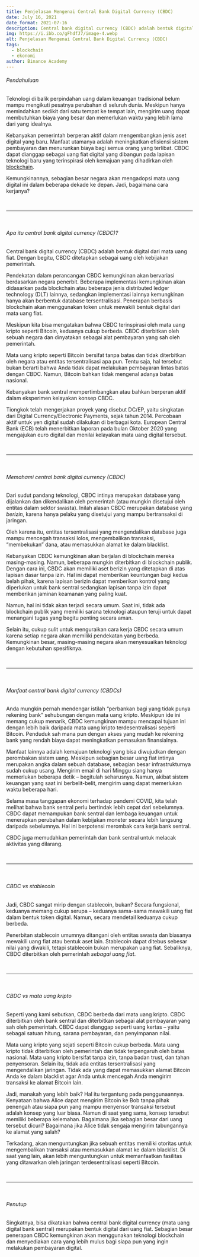 ```yaml
---
title: Penjelasan Mengenai Central Bank Digital Currency (CBDC)
date: July 16, 2021
date_format: 2021-07-16
description: Central bank digital currency (CBDC) adalah bentuk digital dari mata uang fiat. Dengan begitu, CBDC ditetapkan sebagai uang oleh kebijakan pemerintah.
img: https://i.ibb.co/gFhdfJ7/image-4.webp
alt: Penjelasan Mengenai Central Bank Digital Currency (CBDC)
tags: 
  - blockchain
  - ekonomi
author: Binance Academy
---
```


<div class="text-justify grid gap-4">
  <h6 class="ft-h text-primary font-bold">Pendahuluan</h6>
  <p>Teknologi di balik perpindahan uang dalam keuangan tradisional belum mampu mengikuti pesatnya perubahan di seluruh dunia. Meskipun hanya memindahkan sedikit dari satu tempat ke tempat lain, mengirim uang dapat membutuhkan biaya yang besar dan memerlukan waktu yang lebih lama dari yang idealnya.</p>
  <p>Kebanyakan pemerintah berperan aktif dalam mengembangkan jenis aset digital yang baru. Manfaat utamanya adalah meningkatkan efisiensi sistem pembayaran dan menurunkan biaya bagi semua orang yang terlibat. CBDC dapat dianggap sebagai uang fiat digital yang dibangun pada lapisan teknologi baru yang terinspirasi oleh kemajuan yang dihadirkan oleh <a href="https://en.wikipedia.org/wiki/Blockchain.com" target="_blank">blockchain</a>.</p>
  <p>Kemungkinannya, sebagian besar negara akan mengadopsi mata uang digital ini dalam beberapa dekade ke depan. Jadi, bagaimana cara kerjanya?</p>
</div>

<br>
<hr>
<br>

<div class="text-justify grid gap-4">
  <h6 class="ft-h text-primary font-bold">Apa itu central bank digital currency (CBDC)?</h6>
  <p>Central bank digital currency (CBDC) adalah bentuk digital dari mata uang fiat. Dengan begitu, CBDC ditetapkan sebagai uang oleh kebijakan pemerintah.</p>
  <p>Pendekatan dalam perancangan CBDC kemungkinan akan bervariasi berdasarkan negara penerbit. Beberapa implementasi kemungkinan akan didasarkan pada blockchain atau beberapa jenis distributed ledger technology (DLT) lainnya, sedangkan implementasi lainnya kemungkinan hanya akan berbentuk database tersentralisasi. Penerapan berbasis blockchain akan menggunakan token untuk mewakili bentuk digital dari mata uang fiat.</p>
  <p>Meskipun kita bisa mengatakan bahwa CBDC terinspirasi oleh mata uang kripto seperti Bitcoin, keduanya cukup berbeda. CBDC diterbitkan oleh sebuah negara dan dinyatakan sebagai alat pembayaran yang sah oleh pemerintah. </p>
  <p>Mata uang kripto seperti Bitcoin bersifat tanpa batas dan tidak diterbitkan oleh negara atau entitas tersentralisasi apa pun. Tentu saja, hal tersebut bukan berarti bahwa Anda tidak dapat melakukan pembayaran lintas batas dengan CBDC. Namun, Bitcoin bahkan tidak mengenal adanya batas nasional.</p>
  <p>Kebanyakan bank sentral mempertimbangkan atau bahkan berperan aktif dalam eksperimen kelayakan konsep CBDC.</p>
  <p>Tiongkok telah mengerjakan proyek yang disebut DC/EP, yaitu singkatan dari Digital Currency/Electronic Payments, sejak tahun 2014. Percobaan aktif untuk yen digital sudah dilakukan di berbagai kota. European Central Bank (ECB) telah menerbitkan laporan pada bulan Oktober 2020 yang mengajukan euro digital dan menilai kelayakan mata uang digital tersebut.</p>
</div>

<br>
<hr>
<br>

<div class="text-justify grid gap-4">
  <h6 class="ft-h text-primary font-bold">Memahami central bank digital currency (CBDC)</h6>
  <p>Dari sudut pandang teknologi, CBDC intinya merupakan database yang dijalankan dan dikendalikan oleh pemerintah (atau mungkin disetujui oleh entitas dalam sektor swasta). Inilah alasan CBDC merupakan database yang <i>berizin</i>, karena hanya pelaku yang disetujui yang mampu bertransaksi di jaringan.</p>
  <p>Oleh karena itu, entitas tersentralisasi yang mengendalikan database juga mampu mencegah transaksi lolos, mengembalikan transaksi, “membekukan” dana, atau memasukkan alamat ke dalam blacklist.</p>
  <p>Kebanyakan CBDC kemungkinan akan berjalan di blockchain mereka masing-masing. Namun, beberapa mungkin diterbitkan di blockchain publik. Dengan cara ini, CBDC akan memiliki aset berizin yang ditetapkan di atas lapisan dasar tanpa izin. Hal ini dapat memberikan keuntungan bagi kedua belah pihak, karena lapisan berizin dapat memberikan kontrol yang diperlukan untuk bank sentral sedangkan lapisan tanpa izin dapat memberikan jaminan keamanan yang paling kuat.</p>
  <p>Namun, hal ini tidak akan terjadi secara umum. Saat ini, tidak ada blockchain publik yang memiliki sarana teknologi ataupun teruji untuk dapat menangani tugas yang begitu penting secara aman.</p>
  <p>Selain itu, cukup sulit untuk menguraikan cara kerja CBDC secara umum karena setiap negara akan memiliki pendekatan yang berbeda. Kemungkinan besar, masing-masing negara akan menyesuaikan teknologi dengan kebutuhan spesifiknya.</p>
</div>

<br>
<hr>
<br>

<div class="text-justify grid gap-4">
  <h6 class="ft-h text-primary font-bold">Manfaat central bank digital currency (CBDCs)</h6>
  <p>Anda mungkin pernah mendengar istilah “perbankan bagi yang tidak punya rekening bank” sehubungan dengan mata uang kripto. Meskipun ide ini memang cukup menarik, CBDC kemungkinan mampu mencapai tujuan ini dengan lebih baik daripada mata uang kripto terdesentralisasi seperti Bitcoin. Penduduk sah mana pun dengan akses yang mudah ke rekening bank yang rendah biaya dapat meningkatkan pemasukan finansialnya.</p>
  <p>Manfaat lainnya adalah kemajuan teknologi yang bisa diwujudkan dengan perombakan sistem uang. Meskipun sebagian besar uang fiat intinya merupakan angka dalam sebuah database, sebagian besar infrastrukturnya sudah cukup usang. Mengirim email di hari Minggu siang hanya memerlukan beberapa detik – begitulah seharusnya. Namun, akibat sistem keuangan yang saat ini berbelit-belit, mengirim uang dapat memerlukan waktu beberapa hari.</p>
  <p>Selama masa tanggapan ekonomi terhadap pandemi COVID, kita telah melihat bahwa bank sentral perlu bertindak lebih cepat dari sebelumnya. CBDC dapat memampukan bank sentral dan lembaga keuangan untuk menerapkan perubahan dalam kebijakan moneter secara lebih langsung daripada sebelumnya. Hal ini berpotensi merombak cara kerja bank sentral. </p>
  <p>CBDC juga memudahkan pemerintah dan bank sentral untuk melacak aktivitas yang dilarang.</p>
</div>

<br>
<hr>
<br>

<div class="text-justify grid gap-4">
  <h6 class="ft-h text-primary font-bold">CBDC vs stablecoin</h6>
  <p>Jadi, CBDC sangat mirip dengan stablecoin, bukan? Secara fungsional, keduanya memang cukup serupa – keduanya sama-sama mewakili uang fiat dalam bentuk token digital. Namun, secara mendetail keduanya cukup berbeda.</p>
  <p>Penerbitan stablecoin umumnya ditangani oleh entitas swasta dan biasanya mewakili uang fiat atau bentuk aset lain. Stablecoin dapat ditebus sebesar nilai yang diwakili, tetapi stablecoin bukan merupakan uang fiat. Sebaliknya, CBDC diterbitkan oleh pemerintah <i>sebagai uang fiat</i>.</p>
  <p></p>
</div>

<br>
<hr>
<br>

<div class="text-justify grid gap-4">
  <h6 class="ft-h text-primary font-bold">CBDC vs mata uang kripto</h6>
  <p>Seperti yang kami sebutkan, CBDC berbeda dari mata uang kripto. CBDC diterbitkan oleh bank sentral dan diterbitkan sebagai alat pembayaran yang sah oleh pemerintah. CBDC dapat dianggap seperti uang kertas – yaitu sebagai satuan hitung, sarana pembayaran, dan penyimpanan nilai.</p>
  <p>Mata uang kripto yang sejati seperti Bitcoin cukup berbeda. Mata uang kripto tidak diterbitkan oleh pemerintah dan tidak terpengaruh oleh batas nasional. Mata uang kripto bersifat tanpa izin, tanpa badan trust, dan tahan penyensoran. Selain itu, tidak ada entitas tersentralisasi yang mengendalikan jaringan. Tidak ada yang dapat memasukkan alamat Bitcoin Anda ke dalam blacklist agar Anda untuk mencegah Anda mengirim transaksi ke alamat Bitcoin lain.</p>
  <p>Jadi, manakah yang lebih baik? Hal itu tergantung pada penggunaannya. Kenyataan bahwa Alice dapat mengirim Bitcoin ke Bob tanpa pihak penengah atau siapa pun yang mampu menyensor transaksi tersebut adalah konsep yang luar biasa. Namun di saat yang sama, konsep tersebut memiliki beberapa kelemahan. Bagaimana jika sebagian besar dari uang tersebut dicuri? Bagaimana jika Alice tidak sengaja mengirim tabungannya ke alamat yang salah? </p>
  <p>Terkadang, akan menguntungkan jika sebuah entitas memiliki otoritas untuk mengembalikan transaksi atau memasukkan alamat ke dalam blacklist. Di saat yang lain, akan lebih menguntungkan untuk memanfaatkan fasilitas yang ditawarkan oleh jaringan terdesentralisasi seperti Bitcoin.</p>
</div>

<br>
<hr>
<br>

<div class="text-justify grid gap-4">
  <h6 class="ft-h text-primary font-bold">Penutup</h6>
  <p>Singkatnya, bisa dikatakan bahwa central bank digital currency (mata uang digital bank sentral) merupakan bentuk digital dari uang fiat. Sebagian besar penerapan CBDC kemungkinan akan menggunakan teknologi blockchain dan menyediakan cara yang lebih mulus bagi siapa pun yang ingin melakukan pembayaran digital.</p>
</div>